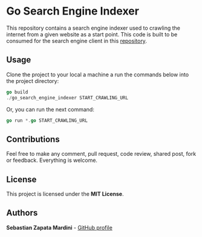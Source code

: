 # Go Search Engine Indexer

This repository contains a search engine indexer used to crawling the internet from a given website as a start point. This code is built to be consumed for the search engine client in this [repository](https://github.com/Mardiniii/go_search_engine_client).

## Usage

Clone the project to your local a machine a run the commands below into the project directory:

```go
go build
./go_search_engine_indexer START_CRAWLING_URL
```

Or, you can run the next command:

```go
go run *.go START_CRAWLING_URL
```

## Contributions
Feel free to make any comment, pull request, code review, shared post, fork or feedback. Everything is welcome.

## License

This project is licensed under the **MIT License**.

## Authors

**Sebastian Zapata Mardini** - [GitHub profile](https://github.com/Mardiniii)
